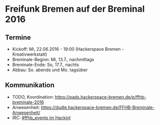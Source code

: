 # Freifunk Bremen auf der Breminal 2016

## Termine
* Kickoff: Mi, 22.06.2016 - 19:00 (Hackerspace Bremen - Kreativwerkstatt)
* Breminale-Beginn: Mi, 13.7., nachmittags
* Breminale-Ende: So, 17.7., nachts
* Abbau: So. abends und Mo. tagsüber

## Kommunikation
* TODO, Koordination: https://pads.hackerspace-bremen.de/p/ffhb-breminale-2016
* Anwesenheit: https://dudle.hackerspace-bremen.de/FFHB-Breminale-Anwesenheit/
* IRC: [#ffhb_events im Hackint](irc://irc.hackint.org/ffhb)
